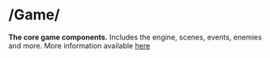 # /Game/
**The core game components.**
Includes the engine, scenes, events, enemies and more. More information available [here](/CONTRIBUTING.md)
